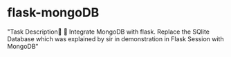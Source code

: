 # flask-mongoDB
"Task Description📄
🔅 Integrate MongoDB with flask. Replace the SQlite Database which was explained by sir in demonstration in Flask Session with MongoDB"
